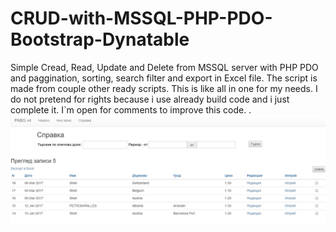 # CRUD-with-MSSQL-PHP-PDO-Bootstrap-Dynatable
Simple Cread, Read, Update and Delete from MSSQL server with PHP PDO and paggination, sorting, search filter and export in Excel file.
The script is made from couple other ready scripts. This is like all in one for my needs. I do not pretend for rights because i use already build code and i just complete it.
I`m open for comments to improve this code.
.
![alt tag](https://github.com/naskobulgaria/CRUD-with-MSSQL-PHP-PDO-Bootstrap-Dynatable/blob/master/demo.jpg)
